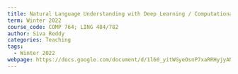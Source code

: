 ```yaml
---
title: Natural Language Understanding with Deep Learning / Computational Semantics
term: Winter 2022
course_code: COMP 764; LING 484/782
author: Siva Reddy
categories: Teaching
tags:
  - Winter 2022
webpage: https://docs.google.com/document/d/1l60_yitWGyeOsnP7xaRRHyjyANS5CJDcTqpoTPHSAX8
---
```


